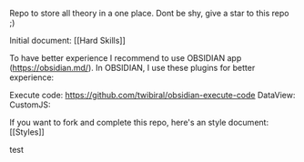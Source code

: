 Repo to store all theory in a one place. Dont be shy, give a star to this repo ;)

Initial document: [[Hard Skills]]

To have better experience I recommend to use OBSIDIAN app (https://obsidian.md/).
In OBSIDIAN, I use these plugins for better experience:

Execute code: https://github.com/twibiral/obsidian-execute-code
DataView: 
CustomJS:

If you want to fork and complete this repo, here's an style document: [[Styles]]

test